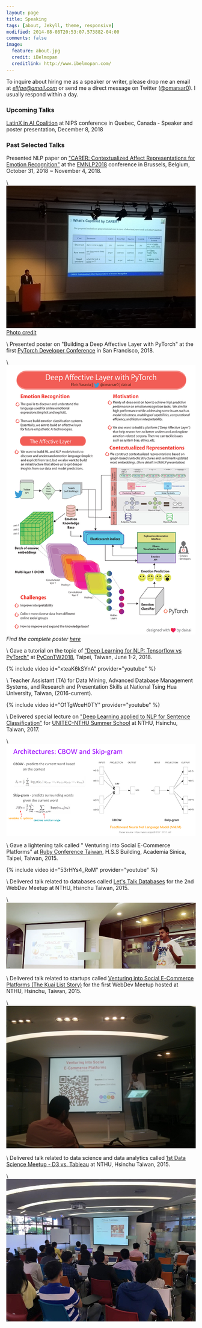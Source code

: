 ```yaml
---
layout: page
title: Speaking
tags: [about, Jekyll, theme, responsive]
modified: 2014-08-08T20:53:07.573882-04:00
comments: false
image:
  feature: about.jpg
  credit: iBelmopan
  creditlink: http://www.ibelmopan.com/
---
```


To inquire about hiring me as a speaker or writer, please drop me an email at *ellfae@gmail.com* or send me a direct message on Twitter ([@omarsar0](https://twitter.com/omarsar0)). I usually respond within a day.

### Upcoming Talks
[LatinX in AI Coalition](http://www.latinxinai.org/nips-2018-presenters) at NIPS conference in Quebec, Canada - Speaker and poster presentation, December 8, 2018

### Past Selected Talks
Presented NLP paper on ["CARER: Contextualized Affect Representations for Emotion Recognition"](https://aclanthology.info/papers/D18-1404/d18-1404) at the [EMNLP2018](http://emnlp2018.org/) conference in Brussels, Belgium, October 31, 2018 ~ November 4, 2018.

\\
![alt txt](https://github.com/omarsar/omarsar.github.io/blob/master/images/emnlp2018.jpg?raw=true)
[Photo credit](https://twitter.com/stjaco)

\\
Presented poster on "Building a Deep Affective Layer with PyTorch" at the first [PyTorch Developer Conference](https://pytorch.fbreg.com/) in San Francisco, 2018. 

\\
![alt txt](https://github.com/omarsar/omarsar.github.io/blob/master/images/pytorch_conf.png?raw=true)
*Find the complete poster [here](https://www.dropbox.com/s/rh3f6de498ccs5i/pytorch_conf.pdf?dl=0)*


\\
Gave a tutorial on the topic of ["Deep Learning for NLP: Tensorflow vs PyTorch"](https://www.youtube.com/watch?v=xteaK6kSYnA) at [PyConTW2018](https://tw.pycon.org/2018/en-us/events/talk/595815827790364848/), Taipei, Taiwan, June 1-2, 2018.


{% include video id="xteaK6kSYnA" provider="youtube" %}


\\
Teacher Assistant (TA) for Data Mining, Advanced Database Management Systems, and Research and Presentation Skills at National Tsing Hua University, Taiwan, (2016-current).

{% include video id="O1TgWceH0TY" provider="youtube" %}


\\
Delivered special lecture on ["Deep Learning applied to NLP for Sentence Classification"](https://github.com/omarsar/text_mining_lab_2017) for [UNITEC-NTHU Summer School](https://sites.google.com/site/unitecnthusummerschool2017/) at NTHU, Hsinchu, Taiwan, 2017.

\\
![alt txt](https://github.com/omarsar/omarsar.github.io/blob/master/images/nlp_2017.png?raw=true)


\\
Gave a lightening talk called " Venturing into Social E-Commerce Platforms" at [Ruby Conference Taiwan](http://2015.rubyconf.tw/), H.S.S Building, Academia Sinica, Taipei, Taiwan, 2015.

{% include video id="53rHYs4_RoM" provider="youtube" %}


\\
Delivered talk related to databases called [Let's Talk Databases](https://www.facebook.com/events/841727325883157/) for the 2nd WebDev Meetup at NTHU, Hsinchu Taiwan, 2015.

\\
![alt txt](https://github.com/omarsar/omarsar.github.io/blob/master/images/webdevmeetup.jpg?raw=true)

\\
Delivered talk related to startups called [Venturing into Social E-Commerce Platforms (The Kuai List Story)](https://www.facebook.com/events/1591656864411298/) for the first WebDev Meetup hosted at NTHU, Hsinchu, Taiwan, 2015.

\\
![alt txt](https://github.com/omarsar/omarsar.github.io/blob/master/images/e-commerce.jpg?raw=true)

\\
Delivered talk related to data science and data analytics called [1st Data Science Meetup - D3 vs. Tableau](https://www.facebook.com/events/1430476117250104/) at NTHU, Hsinchu Taiwan, 2015.

\\
![alt txt](https://github.com/omarsar/omarsar.github.io/blob/master/images/visualizations.jpg?raw=true)



